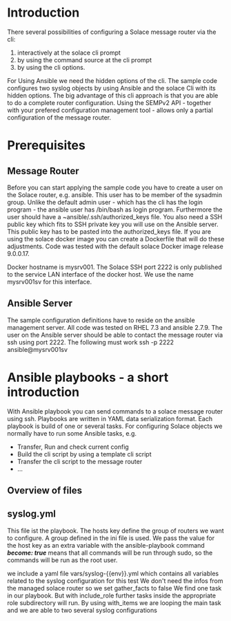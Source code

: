 # Introduction
There several possibilities of configuring a Solace message router via the cli:

1. interactively at the solace cli prompt
2. by using the command source <script-name> at the cli prompt
3. by using the cli options. 


For Using Ansible we need the hidden options of the cli.
The sample code configures two syslog objects by using Ansible and the solace Cli with its hidden options.
The big advantage of this cli approach is that you are able to do a complete router configuration. 
Using the SEMPv2 API - together with your prefered configuration management tool - allows only a partial configuration of the message router.

# Prerequisites
## Message Router
Before you can start applying the sample code you have to create a user on the Solace router, e.g. ansible.
This user has to be member of the sysadmin group.
Unlike the default admin user - which has the cli has the login program - the ansible user has /bin/bash as login program.
Furthermore the user should have a ~ansible/.ssh/authorized_keys file. 
You also need a SSH public key which fits to SSH private key you will use on the Ansible server. This public key has to be pasted into the authorized_keys file.
If you are using the solace docker image you can create a Dockerfile that will do these adjustments.
Code was tested with the default solace Docker image release 9.0.0.17.

Docker hostname is mysrv001. The Solace SSH port 2222 is only published to the service LAN interface of the docker host. 
We use the name mysrv001sv for this interface.
## Ansible Server
The sample configuration definitions have to reside on the ansible management server. All code was tested on RHEL 7.3 and ansible 2.7.9. The user on the  Ansible server should be able to contact the message router via ssh using port 2222. 
The following must work
ssh -p 2222 ansible@mysrv001sv
# Ansible playbooks - a short introduction
With Ansible playbook you can send commands to a solace message router using ssh.
Playbooks are written in YAML data serialization format. 
Each playbook is build of one or several tasks.
For configuring Solace objects we normally have to run some Ansible tasks, e.g.


* Transfer, Run and check current config 
* Build the cli script by using a template cli script
* Transfer the cli script to the message router
* ...

## Overview of files

## syslog.yml

This file ist the playbook. 
The hosts key define the group of routers we want to configure. A group defined in the ini file is used.
We pass the value for the host key as an extra variable with the ansible-playbook command
**_become: true_** means that all commands will be run through sudo, so the commands will be run as the root user.

we include a yaml file vars/syslog-{{env}}.yml which contains all variables related to the syslog configuration for this test 
We don't need the infos from the managed solace router so we set gather_facts to false
We find one task in our playbook. But with include_role further tasks inside the appropriate role subdirectory will run.
By using  with_items we are looping the main task and we are able to two several syslog configurations
